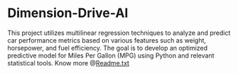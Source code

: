 # Dimension-Drive-AI
This project utilizes multilinear regression techniques to analyze and predict car performance metrics based on various features such as weight, horsepower, and fuel efficiency. The goal is to develop an optimized predictive model for Miles Per Gallon (MPG) using Python and relevant statistical tools. Know more @[Readme.txt](https://github.com/user-attachments/files/18285548/Readme.txt)
